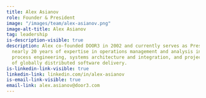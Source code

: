 ```yaml
---
title: Alex Asianov
role: Founder & President
image: "/images/team/alex-asianov.png"
image-alt-title: Alex Asianov
tag: leadership
is-description-visible: true
description: Alex co-founded DOOR3 in 2002 and currently serves as President. He brings
  nearly 20 years of expertise in operations management and analysis including business
  process engineering, systems architecture and integration, and project management
  of globally distributed software delivery.
is-linkedin-link-visible: true
linkedin-link: linkedin.com/in/alex-asianov
is-email-link-visible: true
email-link: alex.asianov@door3.com
---
```


